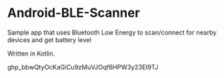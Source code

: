 # Android-BLE-Scanner

Sample app that uses Bluetooth Low Energy to scan/connect for nearby devices and get battery level

Written in Kotlin.

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
